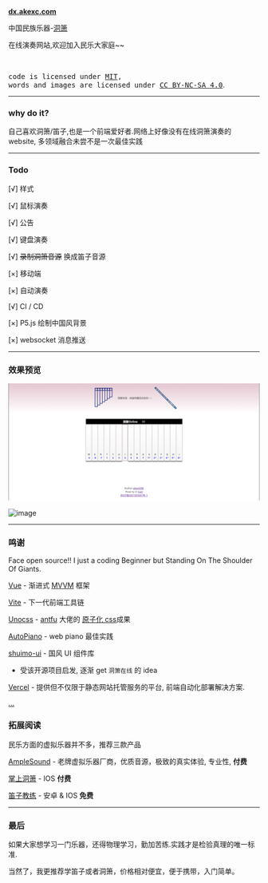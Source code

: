 **[dx.akexc.com](https://dx.akexc.com)**

中国民族乐器-[洞箫](https://baike.baidu.com/item/%E6%B4%9E%E7%AE%AB/512219)

在线演奏网站,欢迎加入民乐大家庭~~

<br>

<samp>code is licensed under <a href='./LICENSE'>MIT</a>,<br> words and images are licensed under <a href='https://creativecommons.org/licenses/by-nc-sa/4.0/'>CC BY-NC-SA 4.0</a></samp>.

---

### why do it?

自己喜欢洞箫/笛子,也是一个前端爱好者.网络上好像没有在线洞箫演奏的 website, 多领域融合未尝不是一次最佳实践

---

### Todo

[√] 样式

[√] 鼠标演奏

[√] 公告

[√] 键盘演奏

[√] <del>录制洞箫音源</del> 换成笛子音源

[×] 移动端

[×] 自动演奏

[√] CI / CD

[×] P5.js 绘制中国风背景

[×] websocket 消息推送

---

### 效果预览

![洞箫在线](src/assets/images/dx.jpg)

![image](https://user-images.githubusercontent.com/64628135/194740931-e5bf6da7-6680-4a19-a614-353ecb7b1811.png)

---

### 鸣谢

Face open source!! I just a coding Beginner but Standing On The Shoulder Of Giants.

[Vue](https://cn.vuejs.org/) - 渐进式 [MVVM]() 框架

[Vite](https://vitejs.cn/) - 下一代前端工具链

[Unocss](https://uno.antfu.me/) - [antfu](https://antfu.me/) 大佬的 [原子化 css](https://css-tricks.com/lets-define-exactly-atomic-css/)成果

[AutoPiano](https://www.autopiano.cn/) - web piano 最佳实践

[shuimo-ui](https://github.com/janghood/shuimo-ui) - 国风 UI 组件库

- 受该开源项目启发, 逐渐 get `洞箫在线` 的 idea

[Vercel](https://vercel.com/) - 提供但不仅限于静态网站托管服务的平台, 前端自动化部署解决方案.

[...]()

### 拓展阅读

民乐方面的虚拟乐器并不多，推荐三款产品

[AmpleSound](https://www.amplesound.net/) - 老牌虚拟乐器厂商，优质音源，极致的真实体验, 专业性, **付费**

[掌上洞箫](https://apps.apple.com/cn/app/%E6%8E%8C%E4%B8%8A%E6%B4%9E%E7%AE%AB-%E4%B8%81%E6%99%93%E9%80%B5%E4%BB%A3%E8%A8%80/id1182217891) - IOS **付费**

[笛子教练](https://apps.apple.com/cn/app/%E7%AC%9B%E5%AD%90%E6%95%99%E7%BB%83/id1505941191) - 安卓 & IOS **免费**

---

### 最后

如果大家想学习一门乐器，还得物理学习，勤加苦练.实践才是检验真理的唯一标准.

当然了，我更推荐学笛子或者洞箫，价格相对便宜，便于携带，入门简单。

